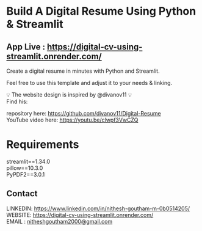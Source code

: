 # Build A Digital Resume Using Python & Streamlit

## App Live : https://digital-cv-using-streamlit.onrender.com/

Create a digital resume in minutes with Python and Streamlit. 

Feel free to use this template and adjust it to your needs & linking.    

💡 The website design is inspired by @divanov11 💡   
Find his:   

repository here: https://github.com/divanov11/Digital-Resume      
YouTube video here: https://youtu.be/clwpf3VwCZQ    

# Requirements

streamlit==1.34.0    
pillow==10.3.0   
PyPDF2==3.0.1 

## Contact

LINKEDIN: https://www.linkedin.com/in/nithesh-goutham-m-0b0514205/   
WEBSITE: https://digital-cv-using-streamlit.onrender.com/   
EMAIL : nitheshgoutham2000@gmail.com
